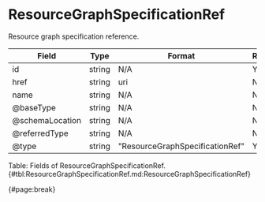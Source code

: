 <!--
    ATTENTION: This file was generated via gradle!
               Do NOT manually edit this file! Any such changes will be overwritten!
-->

# ResourceGraphSpecificationRef

Resource graph specification reference.

| Field | Type | Format | Required |
| ------- | ------- | ------- | --- |
| id | string | N/A | Yes |
| href | string | uri | No |
| name | string | N/A | No |
| @baseType | string | N/A | No |
| @schemaLocation | string | N/A | No |
| @referredType | string | N/A | No |
| @type | string | "ResourceGraphSpecificationRef" | Yes |

Table: Fields of ResourceGraphSpecificationRef. {#tbl:ResourceGraphSpecificationRef.md:ResourceGraphSpecificationRef}

{#page:break}
